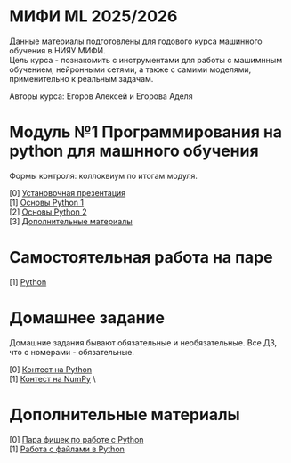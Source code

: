# МИФИ ML 2025/2026

Данные материалы подготовлены для годового курса машинного обучения в НИЯУ МИФИ. \
Цель курса - познакомить с инструментами для работы с машимнным обучением, нейронными сетями, а также с самими моделями, применительно к реальным задачам. 

Авторы курса: Егоров Алексей и Егорова Аделя

# Модуль №1 Программирования на python для машнного обучения

Формы контроля: коллоквиум по итогам модуля.

[0] [Установочная презентация](https://github.com/ShadarRim/25AIMEPhI/blob/main/00_%D0%9F%D1%80%D0%B5%D0%B7%D0%B5%D0%BD%D1%82%D0%B0%D1%86%D0%B8%D1%8F%20%D0%BE%20ML.pptx) \
[1] [Основы Python 1](https://github.com/ShadarRim/25AIMEPhI/blob/main/01_%D0%9E%D1%81%D0%BD%D0%BE%D0%B2%D1%8B_Python_1.ipynb) \
[2] [Основы Python 2](https://github.com/ShadarRim/25AIMEPhI/blob/main/02_%D0%9E%D1%81%D0%BD%D0%BE%D0%B2%D1%8B_Python_2.ipynb) \
[3] [Дополнительные материалы](https://github.com/ShadarRim/25AIMEPhI/blob/main/03_Numpy.ipynb)

# Самостоятельная работа на паре
[1] [Python](https://contest.yandex.ru/contest/81119/enter)

# Домашнее задание

Домашние задания бывают обязательные и необязательные. Все ДЗ, что с номерами - обязательные. 

[0] [Контест на Python](https://contest.yandex.ru/contest/80799/enter/?retPage=) \
[1] [Контест на NumPy](https://contest.yandex.ru/contest/81120/enter) \

# Дополнительные материалы
[0] [Пара фишек по работе с Python](https://github.com/ShadarRim/25AIMEPhI/blob/main/a00_%D0%9F%D0%B0%D1%80%D0%B0_%D1%84%D0%B8%D1%88%D0%B5%D0%BA%20Python.ipynb)\
[1] [Работа с файлами в Python](https://github.com/ShadarRim/25AIMEPhI/blob/main/a01_%D0%A0%D0%B0%D0%B1%D0%BE%D1%82%D0%B0_%D1%81_%D1%84%D0%B0%D0%B9%D0%BB%D0%B0%D0%BC%D0%B8.ipynb) 